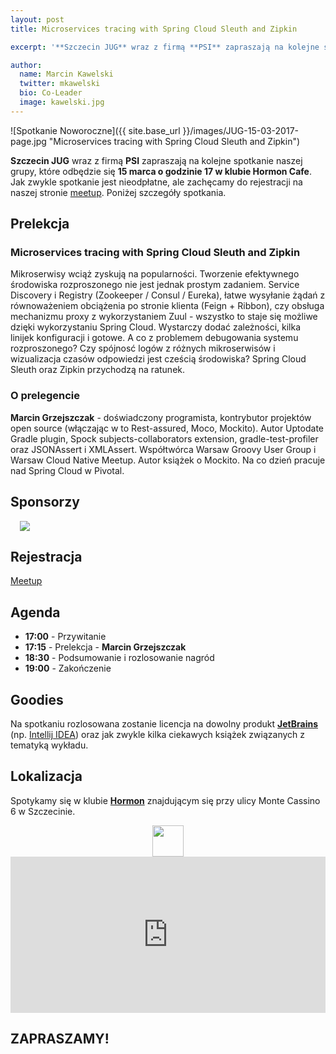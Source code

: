 ```yaml
---
layout: post
title: Microservices tracing with Spring Cloud Sleuth and Zipkin

excerpt: '**Szczecin JUG** wraz z firmą **PSI** zapraszają na kolejne spotkanie które odbędzie się **15 marca o godzinie 17 w klubie Hormon Cafe**. Na spotkaniu **Marcin Grzejszczak** wygłosi prelekcję na temat: **"Microservices tracing with Spring Cloud Sleuth and Zipkin"**'

author:
  name: Marcin Kawelski
  twitter: mkawelski
  bio: Co-Leader
  image: kawelski.jpg
---
```


![Spotkanie Noworoczne]({{ site.base_url }}/images/JUG-15-03-2017-page.jpg "Microservices tracing with Spring Cloud Sleuth and Zipkin")

**Szczecin JUG** wraz z firmą **PSI** zapraszają na kolejne spotkanie naszej grupy, które odbędzie się **15 marca o godzinie 17 w klubie Hormon Cafe**. Jak zwykle spotkanie jest nieodpłatne, ale zachęcamy do rejestracji na naszej stronie [meetup](https://www.meetup.com/Szczecin-Java-Users-Group/).
Poniżej szczegóły spotkania.

## Prelekcja

### Microservices tracing with Spring Cloud Sleuth and Zipkin

Mikroserwisy wciąż zyskują na popularności. Tworzenie efektywnego środowiska rozproszonego nie jest jednak prostym zadaniem. Service Discovery i Registry (Zookeeper / Consul / Eureka), łatwe wysyłanie żądań z równoważeniem obciążenia po stronie klienta (Feign + Ribbon), czy obsługa mechanizmu proxy z wykorzystaniem Zuul - wszystko to staje się możliwe dzięki wykorzystaniu Spring Cloud. Wystarczy dodać zależności, kilka linijek konfiguracji i gotowe. A co z problemem debugowania systemu rozproszonego? Czy spójnosć logów z różnych mikroserwisów i wizualizacja czasów odpowiedzi jest cześcią środowiska? Spring Cloud Sleuth oraz Zipkin przychodzą na ratunek.

### O prelegencie

**Marcin Grzejszczak** - doświadczony programista, kontrybutor projektów open source (włączając w to Rest-assured, Moco, Mockito). Autor Uptodate Gradle plugin, Spock subjects-collaborators extension, gradle-test-profiler oraz JSONAssert i XMLAssert. Współtwórca Warsaw Groovy User Group i Warsaw Cloud Native Meetup. Autor książek o Mockito. Na co dzień pracuje nad Spring Cloud w Pivotal.

## Sponsorzy

<a style="margin-left:15px;" href="http://www.psi.pl/pl/home/"><img style="max-width: 300px" src="{{ site.base_url }}/images/sponsors/logo_psi.png"></a>

## Rejestracja

[Meetup](https://www.meetup.com/Szczecin-Java-Users-Group/)

## Agenda

- **17:00** - Przywitanie
- **17:15** - Prelekcja - **Marcin Grzejszczak**
- **18:30** - Podsumowanie i rozlosowanie nagród
- **19:00** - Zakończenie

## Goodies

Na spotkaniu rozlosowana zostanie licencja na dowolny produkt **[JetBrains](http://jetbrains.com)** (np. [Intellij IDEA](https://www.jetbrains.com/idea/)) oraz jak zwykle kilka ciekawych książek związanych z tematyką wykładu.

## Lokalizacja
Spotykamy się w klubie **[Hormon](https://www.facebook.com/Hormon1)** znajdującym się przy ulicy Monte Cassino 6 w Szczecinie.

<div style="text-align: center">
	<a href="https://www.facebook.com/Hormon1"><img style="height: 50px" src="{{ site.base_url }}/images/hormon.jpg"></a>
</div>

<iframe src="https://www.google.com/maps/embed?pb=!1m18!1m12!1m3!1d2376.9988362805716!2d14.542357115700955!3d53.43272907593864!2m3!1f0!2f0!3f0!3m2!1i1024!2i768!4f13.1!3m3!1m2!1s0x47aa091589f798ed%3A0x3e9085122cca5d75!2sHormon.+Klub!5e0!3m2!1sen!2sde!4v1445285036786" width="100%" height="250" frameborder="0" style="border:0"></iframe>

## ZAPRASZAMY!



